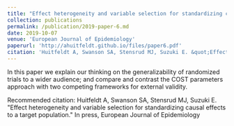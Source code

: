 ```yaml
---
title: "Effect heterogeneity and variable selection for standardizing causal effects to a target population"
collection: publications
permalink: /publication/2019-paper-6.md
date: 2019-10-07
venue: 'European Journal of Epidemiology'
paperurl: 'http://ahuitfeldt.github.io/files/paper6.pdf'
citation: 'Huitfeldt A, Swanson SA, Stensrud MJ, Suzuki E. &quot;Effect heterogeneity and variable selection for standardizing causal effects to a target population.&quot; In press, European Journal of Epidemiology'
---
```

In this paper we explain our thinking on the generalizability of randomized trials to a wider audience; and compare and contrast the COST parameters approach with two competing frameworks for external validity.


Recommended citation: Huitfeldt A, Swanson SA, Stensrud MJ, Suzuki E. &quot;Effect heterogeneity and variable selection for standardizing causal effects to a target population.&quot; In press, European Journal of Epidemiology
